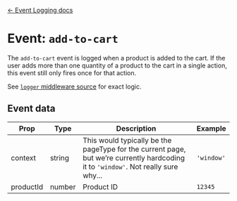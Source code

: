 [← Event Logging docs](/docs/guides/event-logging)

# Event: `add-to-cart`

The `add-to-cart` event is logged when a product is added to the cart. If the user adds more than one quantity of a product to the cart in a single action, this event still only fires once for that action.

See [`logger` middleware source](/src/middleware/logger/index.js) for exact logic.

## Event data

Prop|Type|Description|Example
---|---|---|---
context|string|This would typically be the pageType for the current page, but we’re currently hardcoding it to `'window'`. Not really sure why...|`'window'`
productId|number|Product ID|`12345`
